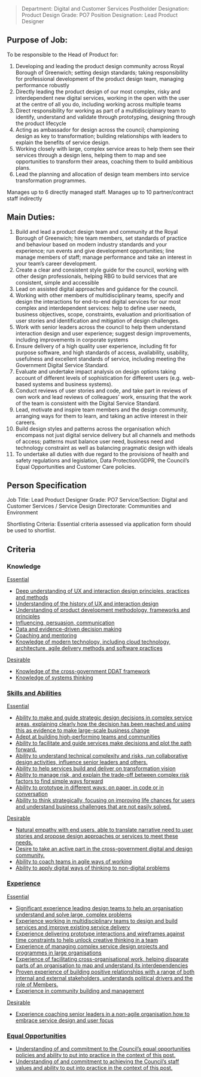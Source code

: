 

>Department: Digital and Customer Services
>Postholder Designation: Product Design
>Grade: PO7
>Position Designation: Lead Product Designer

## Purpose of Job:
To be responsible to the Head of Product for:
1.  Developing and leading the product design community across Royal Borough of Greenwich; setting design standards; taking responsibility for professional development of the product design team, managing performance robustly    
2.  Directly leading the product design of our most complex, risky and interdependent new digital services, working in the open with the user at the centre of all you do, including working across multiple teams    
3.  Direct responsibility for working as part of a multidisciplinary team to identify, understand and validate through prototyping, designing through the product lifecycle    
4.  Acting as ambassador for design across the council; championing design as key to transformation; building relationships with leaders to explain the benefits of service design.    
5.  Working closely with large, complex service areas to help them see their services through a design lens, helping them to map and see opportunities to transform their areas, coaching them to build ambitious plans.    
6.  Lead the planning and allocation of design team members into service transformation programmes.

Manages up to 6 directly managed staff.
Manages up to 10 partner/contract staff indirectly

## Main Duties:
1.  Build and lead a product design team and community at the Royal Borough of Greenwich; hire team members, set standards of practice and behaviour based on modern industry standards and your experience; run events and give development opportunities; line manage members of staff; manage performance and take an interest in your team’s career development.
2.  Create a clear and consistent style guide for the council, working with other design professionals, helping RBG to build services that are consistent, simple and accessible
3.  Lead on assisted digital approaches and guidance for the council.
4.  Working with other members of multidisciplinary teams, specify and design the interactions for end-to-end digital services for our most complex and interdependent services: help to define user needs, business objectives, scope, constraints, evaluation and prioritisation of user stories and identification and mitigation of design challenges.
5.  Work with senior leaders across the council to help them understand interaction design and user experience; suggest design improvements, including improvements in corporate systems
6.  Ensure delivery of a high quality user experience, including fit for purpose software, and high standards of access, availability, usability, usefulness and excellent standards of service, including meeting the Government Digital Service Standard.
7.  Evaluate and undertake impact analysis on design options taking account of different levels of sophistication for different users (e.g. web-based systems and business systems).  
8.  Conduct reviews of user stories and code, and take part in reviews of own work and lead reviews of colleagues’ work, ensuring that the work of the team is consistent with the Digital Service Standard.  
9.  Lead, motivate and inspire team members and the design community, arranging ways for them to learn, and taking an active interest in their careers.
10.  Build design styles and patterns across the organisation which encompass not just digital service delivery but all channels and methods of access; patterns must balance user need, business need and technology constraint as well as balancing pragmatic design with ideals
11.  To undertake all duties with due regard to the provisions of health and safety regulations and legislation, Data Protection/GDPR, the Council’s Equal Opportunities and Customer Care policies.

## Person Specification
Job Title: Lead Product Designer
Grade: PO7
Service/Section: Digital and Customer Services / Service Design
Directorate: Communities and Environment

Shortlisting Criteria: Essential criteria assessed via application form should be used to shortlist.

## Criteria
### Knowledge
<u>Essential
-   Deep understanding of UX and interaction design principles, practices and methods  
-   Understanding of the history of UX and interaction design    
-   Understanding of product development methodology, frameworks and principles    
-   Influencing, persuasion, communication    
-   Data and evidence-driven decision making    
-   Coaching and mentoring    
-   Knowledge of modern technology, including cloud technology, architecture, agile delivery methods and software practices

<u>Desirable
-   Knowledge of the cross-government DDAT framework    
-   Knowledge of systems thinking
    
### Skills and Abilities
<u>Essential
-   Ability to make and guide strategic design decisions in complex service areas, explaining clearly how the decision has been reached and using this as evidence to make large-scale business change
-   Adept at building high-performing teams and communities
-   Ability to facilitate and guide services make decisions and plot the path forward.
-   Ability to understand technical complexity and risks, run collaborative design activities, influence senior leaders and others.
-   Ability to help services build and deliver on transformation vision
-   Ability to manage risk, and explain the trade-off between complex risk factors to find simple ways forward
-   Ability to prototype in different ways: on paper, in code or in conversation
-   Ability to think strategically, focusing on improving life chances for users and understand business challenges that are not easily solved.

<u>Desirable
-   Natural empathy with end users, able to translate narrative need to user stories and propose design approaches or services to meet these needs.    
-   Desire to take an active part in the cross-government digital and design community.    
-   Ability to coach teams in agile ways of working    
-   Ability to apply digital ways of thinking to non-digital problems

### Experience
<u>Essential
-   Significant experience leading design teams to help an organisation understand and solve large, complex problems
-   Experience working in multidisciplinary teams to design and build services and improve existing service delivery
-   Experience delivering prototype interactions and wireframes against time constraints to help unlock creative thinking in a team
-   Experience of managing complex service design projects and programmes in large organisations
-   Experience of facilitating cross-organisational work, helping disparate parts of an organisation to map and understand its interdependencies   
-   Proven experience of building positive relationships with a range of both internal and external stakeholders, understands political drivers and the role of Members.
-   Experience in community building and management
    
<u>Desirable
-   Experience coaching senior leaders in a non-agile organisation how to embrace service design and user focus

### Equal Opportunities
-   Understanding of and commitment to the Council’s equal opportunities policies and ability to put into practice in the context of this post.
-   Understanding of and commitment to achieving the Council’s staff values and ability to put into practice in the context of this post.
